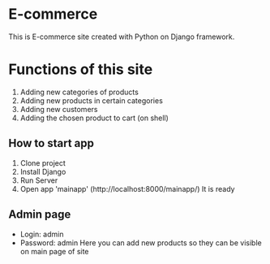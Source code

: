   # E-commerce
  
  This is E-commerce site created with Python on Django framework.
  
  # Functions of this site
  1. Adding new categories of products
  2. Adding new products in certain categories
  3. Adding new customers
  4. Adding the chosen product to cart (on shell)
  
  ## How to start app
  
  1. Clone project
  2. Install Django
  3. Run Server 
  4. Open app 'mainapp' (http://localhost:8000/mainapp/)
  It is ready 
  
  ## Admin page
  * Login: admin
  * Password: admin
  Here you can add new products so they can be visible on main page of site
  

